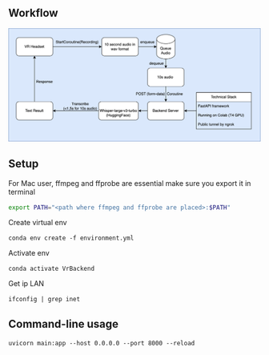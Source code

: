 ## Workflow
![Workflow](https://raw.githubusercontent.com/izahai/VR-Backend/refs/heads/main/workflow.png)

## Setup

For Mac user, ffmpeg and ffprobe are essential make sure you export it in terminal
```bash
export PATH="<path where ffmpeg and ffprobe are placed>:$PATH"
```

Create virtual env
```
conda env create -f environment.yml
```

Activate env
```
conda activate VrBackend
```

Get ip LAN
```
ifconfig | grep inet
```

## Command-line usage
```
uvicorn main:app --host 0.0.0.0 --port 8000 --reload
```
